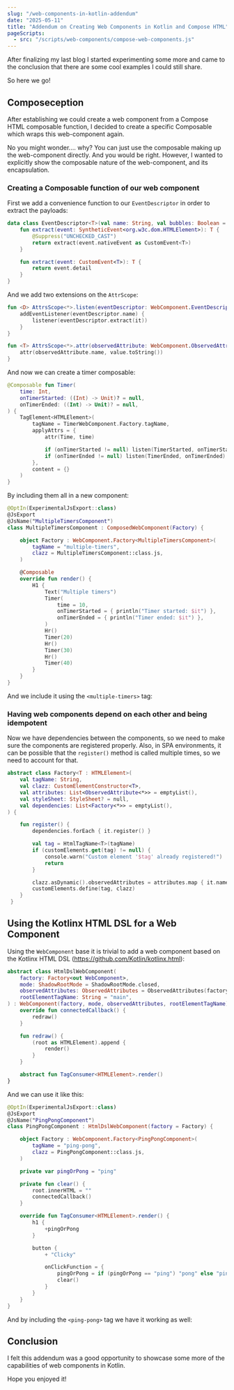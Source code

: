 ```yaml
---
slug: "/web-components-in-kotlin-addendum"
date: "2025-05-11"
title: "Addendum on Creating Web Components in Kotlin and Compose HTML"
pageScripts:
  - src: "/scripts/web-components/compose-web-components.js"
---
```


After finalizing my last blog I started experimenting some more and came to the conclusion that there are some cool examples
I could still share.

So here we go!

## Composeception

After establishing we could create a web component from a Compose HTML composable function, I decided to create 
a specific Composable which wraps this web-component again.

No you might wonder.... why? You can just use the composable making up the web-component directly. And you would be right.
However, I wanted to explicitly show the composable nature of the web-component, and its encapsulation.

### Creating a Composable function of our web component

First we add a convenience function to our `EventDescriptor` in order to extract the payloads:
```kotlin
data class EventDescriptor<T>(val name: String, val bubbles: Boolean = true, val cancellable: Boolean? = null, val composed: Boolean = true) {
    fun extract(event: SyntheticEvent<org.w3c.dom.HTMLElement>): T {
        @Suppress("UNCHECKED_CAST")
        return extract(event.nativeEvent as CustomEvent<T>)
    }

    fun extract(event: CustomEvent<T>): T {
        return event.detail
    }
}
```

And we add two extensions on the `AttrScope`:
```kotlin
fun <D> AttrsScope<*>.listen(eventDescriptor: WebComponent.EventDescriptor<D>, listener: (D) -> Unit) {
    addEventListener(eventDescriptor.name) {
        listener(eventDescriptor.extract(it))
    }
}

fun <T> AttrsScope<*>.attr(observedAttribute: WebComponent.ObservedAttribute<T>, value: T) {
    attr(observedAttribute.name, value.toString())
}
```

And now we can create a timer composable:

```kotlin
@Composable fun Timer(
    time: Int,
    onTimerStarted: ((Int) -> Unit)? = null,
    onTimerEnded: ((Int) -> Unit)? = null,
) {
    TagElement<HTMLElement>(
        tagName = TimerWebComponent.Factory.tagName,
        applyAttrs = {
            attr(Time, time)

            if (onTimerStarted != null) listen(TimerStarted, onTimerStarted)
            if (onTimerEnded != null) listen(TimerEnded, onTimerEnded)
        },
        content = {}
    )
}
```

By including them all in a new component:

```kotlin
@OptIn(ExperimentalJsExport::class)
@JsExport
@JsName("MultipleTimersComponent")
class MultipleTimersComponent : ComposedWebComponent(Factory) {

    object Factory : WebComponent.Factory<MultipleTimersComponent>(
        tagName = "multiple-timers",
        clazz = MultipleTimersComponent::class.js,
    )

    @Composable
    override fun render() {
        H1 {
            Text("Multiple timers")
            Timer(
                time = 10,
                onTimerStarted = { println("Timer started: $it") },
                onTimerEnded = { println("Timer ended: $it") },
            )
            Hr()
            Timer(20)
            Hr()
            Timer(30)
            Hr()
            Timer(40)
        }
    }
}
```

And we include it using the `<multiple-timers>` tag:

<multiple-timers></multiple-timers>

### Having web components depend on each other and being idempotent

Now we have dependencies between the components, so we need to make sure the components are registered properly.
Also, in SPA environments, it can be possible that the `register()` method is called multiple times, so we need to account for that.

```kotlin
abstract class Factory<T : HTMLElement>(
    val tagName: String,
    val clazz: CustomElementConstructor<T>,
    val attributes: List<ObservedAttribute<*>> = emptyList(),
    val styleSheet: StyleSheet? = null,
    val dependencies: List<Factory<*>> = emptyList(),
) {

    fun register() {
        dependencies.forEach { it.register() }

        val tag = HtmlTagName<T>(tagName)
        if (customElements.get(tag) != null) {
            console.warn("Custom element '$tag' already registered!")
            return
        }

        clazz.asDynamic().observedAttributes = attributes.map { it.name }.toTypedArray()
        customElements.define(tag, clazz)
    }
 }
```

## Using the Kotlinx HTML DSL for a Web Component

Using the `WebComponent` base it is trivial to add a web component based on the Kotlinx HTML DSL (https://github.com/Kotlin/kotlinx.html):

```kotlin
abstract class HtmlDslWebComponent(
    factory: Factory<out WebComponent>,
    mode: ShadowRootMode = ShadowRootMode.closed,
    observedAttributes: ObservedAttributes = ObservedAttributes(factory.attributes),
    rootElementTagName: String = "main",
) : WebComponent(factory, mode, observedAttributes, rootElementTagName) {
    override fun connectedCallback() {
        redraw()
    }

    fun redraw() {
        (root as HTMLElement).append {
            render()
        }
    }

    abstract fun TagConsumer<HTMLElement>.render()
}
```

And we can use it like this:

```kotlin
@OptIn(ExperimentalJsExport::class)
@JsExport
@JsName("PingPongComponent")
class PingPongComponent : HtmlDslWebComponent(factory = Factory) {

    object Factory : WebComponent.Factory<PingPongComponent>(
        tagName = "ping-pong",
        clazz = PingPongComponent::class.js,
    )

    private var pingOrPong = "ping"

    private fun clear() {
        root.innerHTML = ""
        connectedCallback()
    }

    override fun TagConsumer<HTMLElement>.render() {
        h1 {
            +pingOrPong
        }

        button {
            + "Clicky"

            onClickFunction = {
                pingOrPong = if (pingOrPong == "ping") "pong" else "ping"
                clear()
            }
        }
    }
}
```

And by including the `<ping-pong>` tag we have it working as well:

<ping-pong></ping-pong>

## Conclusion

I felt this addendum was a good opportunity to showcase some more of the capabilities of web components in Kotlin.

Hope you enjoyed it!
